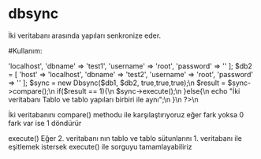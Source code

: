 # dbsync
İki veritabanı arasında yapıları senkronize eder.

#Kullanım:


<?php \n
require("dbSync.php");\n



$db1 = [
            'host' => 'localhost',
            'dbname' => 'test1',
            'username' => 'root',
            'password' => ''
        ];
$db2 = [
            'host' => 'localhost',
            'dbname' => 'test2',
            'username' => 'root',
            'password' => ''
        ];

$sync = new Dbsync($db1, $db2, true,true,true);\n


$result = $sync->compare();\n


if($result == 1){\n


   $sync->execute();\n
   
   
}else{\n


  echo "İki veritabanı Tablo ve tablo yapıları birbiri ile aynı";\n
 
 
}\n


?>\n



İki veritabanını compare() methodu ile karşılaştırıyoruz
eğer fark yoksa 0 fark var ise 1 döndürür


execute()
Eğer 2. veritabanı nın tablo ve tablo sütunlarını 1. veritabanı ile eşitlemek istersek
execute() ile sorguyu tamamlayabiliriz

